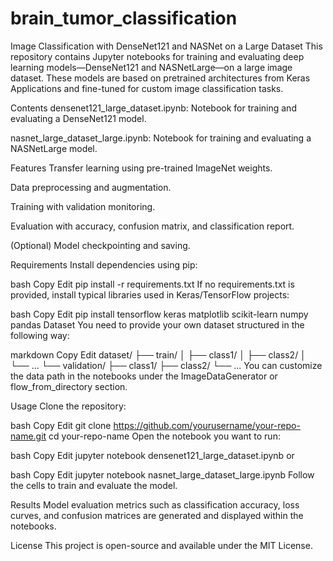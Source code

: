 # brain_tumor_classification
Image Classification with DenseNet121 and NASNet on a Large Dataset
This repository contains Jupyter notebooks for training and evaluating deep learning models—DenseNet121 and NASNetLarge—on a large image dataset. These models are based on pretrained architectures from Keras Applications and fine-tuned for custom image classification tasks.

Contents
densenet121_large_dataset.ipynb: Notebook for training and evaluating a DenseNet121 model.

nasnet_large_dataset_large.ipynb: Notebook for training and evaluating a NASNetLarge model.

Features
Transfer learning using pre-trained ImageNet weights.

Data preprocessing and augmentation.

Training with validation monitoring.

Evaluation with accuracy, confusion matrix, and classification report.

(Optional) Model checkpointing and saving.

Requirements
Install dependencies using pip:

bash
Copy
Edit
pip install -r requirements.txt
If no requirements.txt is provided, install typical libraries used in Keras/TensorFlow projects:

bash
Copy
Edit
pip install tensorflow keras matplotlib scikit-learn numpy pandas
Dataset
You need to provide your own dataset structured in the following way:

markdown
Copy
Edit
dataset/
├── train/
│   ├── class1/
│   ├── class2/
│   └── ...
└── validation/
    ├── class1/
    ├── class2/
    └── ...
You can customize the data path in the notebooks under the ImageDataGenerator or flow_from_directory section.

Usage
Clone the repository:

bash
Copy
Edit
git clone https://github.com/yourusername/your-repo-name.git
cd your-repo-name
Open the notebook you want to run:

bash
Copy
Edit
jupyter notebook densenet121_large_dataset.ipynb
or

bash
Copy
Edit
jupyter notebook nasnet_large_dataset_large.ipynb
Follow the cells to train and evaluate the model.

Results
Model evaluation metrics such as classification accuracy, loss curves, and confusion matrices are generated and displayed within the notebooks.

License
This project is open-source and available under the MIT License.
